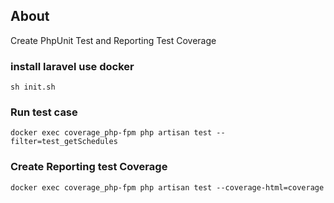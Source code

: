 

## About
Create PhpUnit Test and Reporting Test Coverage

### install laravel use docker

```shell
sh init.sh
```
### Run test case
```shell
docker exec coverage_php-fpm php artisan test --filter=test_getSchedules
```
### Create Reporting test Coverage

```shell
docker exec coverage_php-fpm php artisan test --coverage-html=coverage
```